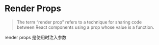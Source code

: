 # Render Props

> The term “render prop” refers to a technique for sharing code between React components using a prop whose value is a function.

render props 是使用时注入参数